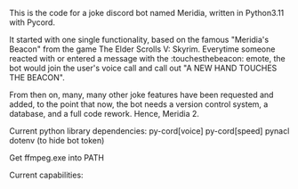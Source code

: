 This is the code for a joke discord bot named Meridia, written in Python3.11 with Pycord.

It started with one single functionality, based on the famous "Meridia's Beacon" from the game The Elder Scrolls V: Skyrim.
Everytime someone reacted with or entered a message with the :touchesthebeacon: emote, the bot would join the user's voice call and call out "A NEW HAND TOUCHES THE BEACON".

From then on, many, many other joke features have been requested and added, to the point that now, the bot needs a version control system, a database, and a full code rework.
Hence, Meridia 2.

Current python library dependencies:
py-cord[voice]
py-cord[speed]
pynacl
dotenv (to hide bot token)

Get ffmpeg.exe into PATH


Current capabilities: